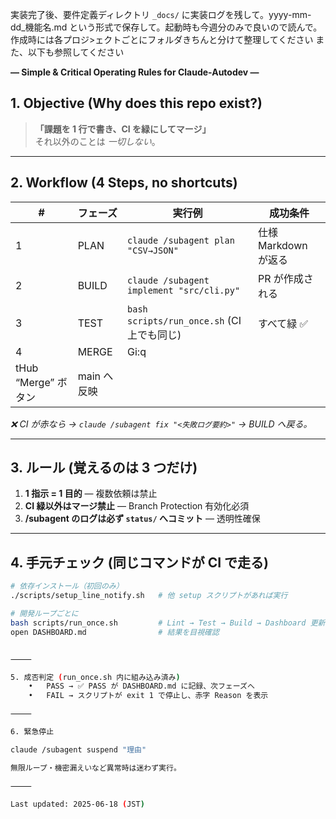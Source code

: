 実装完了後、要件定義ディレクトリ `_docs/` に実装ログを残して。yyyy-mm-dd_機能名.md という形式で保存して。起動時も今週分のみで良いので読んで。作成時には各プロジ>ェクトごとにフォルダきちんと分けて整理してください
また、以下も参照してください

**— Simple & Critical Operating Rules for Claude-Autodev —**

## 1. Objective (Why does this repo exist?)
> **「課題を 1 行で書き、CI を緑にしてマージ」**  
> それ以外のことは *一切しない*。

---

## 2. Workflow (4 Steps, no shortcuts)

| # | フェーズ | 実行例 | 成功条件 |
|---|---------|-------|----------|
| 1 | PLAN   | `claude /subagent plan "CSV→JSON"` | 仕様 Markdown が返る |
| 2 | BUILD  | `claude /subagent implement "src/cli.py"` | PR が作成される |
| 3 | TEST   | `bash scripts/run_once.sh` (CI 上でも同じ) | すべて緑 ✅ |
| 4 | MERGE  | Gi:q
tHub “Merge” ボタン | main へ反映 |

*❌ CI が赤なら → `claude /subagent fix "<失敗ログ要約>"` → BUILD へ戻る。*

---

## 3. ルール (覚えるのは 3 つだけ)

1. **1 指示 = 1 目的** — 複数依頼は禁止  
2. **CI 緑以外はマージ禁止** — Branch Protection 有効化必須  
3. **/subagent のログは必ず `status/` へコミット** — 透明性確保

---

## 4. 手元チェック (同じコマンドが CI で走る)

```bash
# 依存インストール（初回のみ）
./scripts/setup_line_notify.sh   # 他 setup スクリプトがあれば実行

# 開発ループごとに
bash scripts/run_once.sh         # Lint → Test → Build → Dashboard 更新
open DASHBOARD.md                # 結果を目視確認


⸻

5. 成否判定 (run_once.sh 内に組み込み済み)
	•	PASS → ✅ PASS が DASHBOARD.md に記録、次フェーズへ
	•	FAIL → スクリプトが exit 1 で停止し、赤字 Reason を表示

⸻

6. 緊急停止

claude /subagent suspend "理由"

無限ループ・機密漏えいなど異常時は迷わず実行。

⸻

Last updated: 2025-06-18 (JST)


